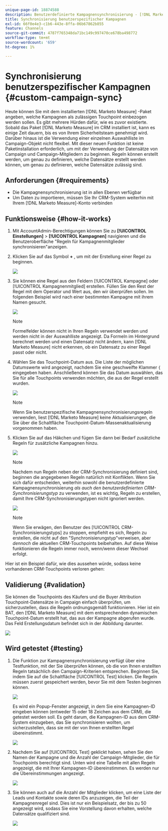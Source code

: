 ```yaml
---
unique-page-id: 18874588
description: Benutzerdefinierte Kampagnensynchronisierung - [!DNL Marketo Measure]
title: Synchronisierung benutzerspezifischer Kampagnen
exl-id: 66f0e4e3-c1b6-443e-8ffa-06b67862b855
feature: Channels
source-git-commit: 4787f765348da71bc149c997470ce678ba498772
workflow-type: tm+mt
source-wordcount: '659'
ht-degree: 1%

---
```


# Synchronisierung benutzerspezifischer Kampagnen {#custom-campaign-sync}

Heute können Sie mit dem installierten [!DNL Marketo Measure] -Paket angeben, welche Kampagnen als zulässigen Touchpoint einbezogen werden sollen. Es gibt mehrere Hürden dafür, wie es zuvor existierte. Sobald das Paket [!DNL Marketo Measure] im CRM installiert ist, kann es einige Zeit dauern, bis es von Ihrem Sicherheitsteam genehmigt wird. Darüber hinaus ist die Verwendung einer einzelnen Auswahlliste im Campaign-Objekt nicht flexibel. Mit dieser neuen Funktion ist keine Paketinstallation erforderlich, um mit der Verwendung der Datensätze von Campaign und Campaign-Mitgliedern zu beginnen. Regeln können erstellt werden, um genau zu definieren, welche Datensätze erstellt werden können, um genau zu definieren, welche Datensätze zulässig sind.

## Anforderungen {#requirements}

* Die Kampagnensynchronisierung ist in allen Ebenen verfügbar
* Um Daten zu importieren, müssen Sie Ihr CRM-System weiterhin mit Ihrem [!DNL Marketo Measure]-Konto verbinden

## Funktionsweise {#how-it-works}

1. Mit AccountAdmin-Berechtigungen können Sie zu **[!UICONTROL Einstellungen]** > **[!UICONTROL Kampagnen]** navigieren und die Benutzeroberfläche &quot;Regeln für Kampagnenmitglieder synchronisieren&quot;anzeigen.
1. Klicken Sie auf das Symbol **+** , um mit der Erstellung einer Regel zu beginnen.

   ![](assets/1-1.png)

1. Sie können eine Regel aus den Feldern [!UICONTROL Kampagne] oder [!UICONTROL Kampagnenmitglied] erstellen. Füllen Sie den Rest der Regel mit dem Operator und Wert aus, den wir überprüfen sollen. Im folgenden Beispiel wird nach einer bestimmten Kampagne mit ihrem Namen gesucht.

   ![](assets/2-1.png)

   >[!NOTE]
   >
   >Formelfelder können nicht in Ihren Regeln verwendet werden und werden nicht in der Auswahlliste angezeigt. Da Formeln im Hintergrund berechnet werden und einen Datensatz nicht ändern, kann [!DNL Marketo Measure] nicht erkennen, ob ein Datensatz zu einer Regel passt oder nicht.

1. Wählen Sie das Touchpoint-Datum aus. Die Liste der möglichen Datumswerte wird angezeigt, nachdem Sie eine geschweifte Klammer `{` eingegeben haben. Anschließend können Sie das Datum auswählen, das Sie für alle Touchpoints verwenden möchten, die aus der Regel erstellt wurden.

   ![](assets/3-1.png)

   >[!NOTE]
   >
   >Wenn Sie benutzerspezifische Kampagnensynchronisierungsregeln verwenden, liest [!DNL Marketo Measure] keine Aktualisierungen, die Sie über die Schaltfläche Touchpoint-Datum-Massenaktualisierung vorgenommen haben.

1. Klicken Sie auf das Häkchen und fügen Sie dann bei Bedarf zusätzliche Regeln für zusätzliche Kampagnen hinzu.

   ![](assets/4-1.png)

   >[!NOTE]
   >
   >Nachdem nun Regeln neben der CRM-Synchronisierung definiert sind, beginnen die angegebenen Regeln natürlich mit Konflikten. Wenn Sie sich dafür entscheiden, weiterhin sowohl die benutzerdefinierte Kampagnensynchronisierung _als auch den benutzerdefinierten CRM-Synchronisierungstyp_ zu verwenden, ist es wichtig, Regeln zu erstellen, damit Ihre CRM-Synchronisierungstypen nicht ignoriert werden.

   ![](assets/5-1.png)

   >[!NOTE]
   >
   >Wenn Sie erwägen, den Benutzer des [!UICONTROL CRM-Synchronisierungstyps] zu stoppen, empfiehlt es sich, Regeln zu erstellen, die nicht auf den &quot;Synchronisierungstyp&quot;verweisen, aber _dennoch_ die aktuellen CRM-Touchpoints beibehalten. Auf diese Weise funktionieren die Regeln immer noch, wenn/wenn dieser Wechsel erfolgt.

Hier ist ein Beispiel dafür, wie dies aussehen würde, sodass keine vorhandenen CRM-Touchpoints verloren gehen:

## Validierung {#validation}

Sie können die Touchpoints des Käufers und die Buyer Attribution Touchpoint-Datensätze in Campaign einfach überprüfen, um sicherzustellen, dass die Regeln ordnungsgemäß funktionieren. Hier ist ein BAT, den [!DNL Marketo Measure] mit dem entsprechenden dynamischen Touchpoint-Datum erstellt hat, das aus der Kampagne abgerufen wurde. Das Feld Erstellungsdatum befindet sich in der Abbildung darunter.

![](assets/6-1.png)

## Wird getestet {#testing}

1. Die Funktion zur Kampagnensynchronisierung verfügt über eine Testfunktion, mit der Sie überprüfen können, ob die von Ihnen erstellten Regeln tatsächlich den Campaign-Kriterien entsprechen. Beginnen Sie, indem Sie auf die Schaltfläche [!UICONTROL Test] klicken. Die Regeln müssen zuerst gespeichert werden, bevor Sie mit dem Testen beginnen können.

   ![](assets/7-1.png)

   Es wird ein Popup-Fenster angezeigt, in dem Sie eine Kampagnen-ID eingeben können (entweder 15 oder 18 Zeichen aus dem CRM), die getestet werden soll. Es geht darum, die Kampagnen-ID aus dem CRM-System einzugeben, das Sie synchronisieren wollten, um sicherzustellen, dass sie mit der von Ihnen erstellten Regel übereinstimmt.

   ![](assets/8-1.png)

1. Nachdem Sie auf [!UICONTROL Test] geklickt haben, sehen Sie den Namen der Kampagne und die Anzahl der Campaign-Mitglieder, die für Touchpoints berechtigt sind. Unten wird eine Tabelle mit allen Regeln angezeigt, die mit Ihrer Kampagnen-ID übereinstimmen. Es werden nur die Übereinstimmungen angezeigt.

   ![](assets/9.png)

1. Sie können auch auf die Anzahl der Mitglieder klicken, um eine Liste der Leads und Kontakte sowie deren IDs anzuzeigen, die Teil der Kampagnenregel sind. Dies ist nur ein Beispielsatz, der bis zu 50 angezeigt wird, sodass Sie eine Vorstellung davon erhalten, welche Datensätze qualifiziert sind.

   ![](assets/10.png)
